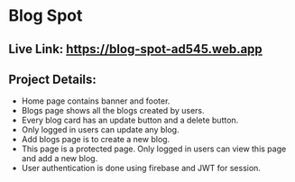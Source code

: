 # Blog Spot

## Live Link: https://blog-spot-ad545.web.app

## Project Details:
- Home page contains banner and footer.
- Blogs page shows all the blogs created by users.
- Every blog card has an update button and a delete button.
- Only logged in users can update any blog.
- Add blogs page is to create a new blog.
- This page is a protected page. Only logged in users can view this page and add a new blog.
- User authentication is done using firebase and JWT for session.
